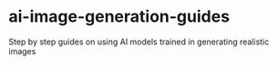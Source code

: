 # ai-image-generation-guides
Step by step guides on using AI models trained in generating realistic images
